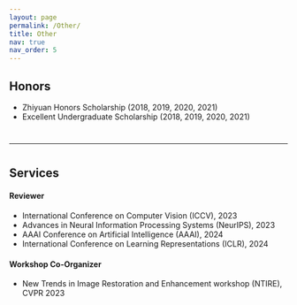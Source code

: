 ```yaml
---
layout: page
permalink: /Other/
title: Other
nav: true
nav_order: 5
---
```

## **Honors**

- Zhiyuan Honors Scholarship (2018, 2019, 2020, 2021)
- Excellent Undergraduate Scholarship (2018, 2019, 2020, 2021)

<div style="margin-bottom: 40px;"></div>

---

<div style="margin-bottom: 40px;"></div>

## **Services**

<div style="margin-bottom: 20px;"></div>

#### Reviewer

- International Conference on Computer Vision (ICCV), 2023
- Advances in Neural Information Processing Systems (NeurIPS), 2023
- AAAI Conference on Artificial Intelligence (AAAI), 2024
- International Conference on Learning Representations (ICLR), 2024

<div style="margin-bottom: 20px;"></div>

#### Workshop Co-Organizer

- New Trends in Image Restoration and Enhancement workshop (NTIRE), CVPR 2023
